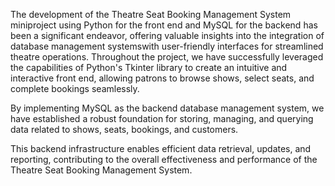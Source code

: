 The development of the Theatre Seat Booking Management System miniproject using Python for the front end and MySQL for the backend has been a significant endeavor,
offering valuable insights into the integration of database management systemswith user-friendly interfaces for streamlined theatre operations. 
Throughout the project, we have successfully leveraged the capabilities of Python's Tkinter library to create an intuitive and interactive front end,
allowing patrons to browse shows, select seats, and complete bookings seamlessly.

By implementing MySQL as the backend database management system, 
we have established a robust foundation for storing, managing, and querying data related to shows, seats,
bookings, and customers. 

This backend infrastructure enables efficient data retrieval, updates, and reporting, 
contributing to the overall effectiveness and performance of the Theatre Seat Booking Management System.
